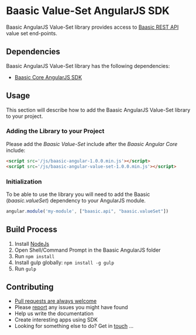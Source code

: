 # Baasic Value-Set AngularJS SDK

Baasic AngularJS Value-Set library provides access to [Baasic REST API](https://api.baasic.com/beta) value set end-points.

## Dependencies

Baasic AngularJS Value-Set library has the following dependencies:

* [Baasic Core AngularJS SDK](../../../baasic-sdk-angularjs-core)

## Usage

This section will describe how to add the Baasic AngularJS Value-Set library to your project.

### Adding the Library to your Project

Please add the _Baasic Value-Set_ include after the _Baasic Angular Core_ include:

```html
<script src='/js/baasic-angular-1.0.0.min.js'></script>
<script src='/js/baasic-angular-value-set-1.0.0.min.js'></script>
```

### Initialization

To be able to use the library you will need to add the Baasic (_baasic.valueSet_) dependency to your AngularJS module.

```javascript
angular.module('my-module', ["baasic.api", "baasic.valueSet"])
```

## Build Process

1. Install [NodeJs](http://nodejs.org/download/)
2. Open Shell/Command Prompt in the Baasic AngularJS folder
3. Run `npm install`
4. Install gulp globally: `npm install -g gulp`
5. Run `gulp`

## Contributing

* [Pull requests are always welcome](../../../baasic-sdk-angularjs-value-set/pulls)
* Please [report](../../../baasic-sdk-angularjs-value-set/issues) any issues you might have found
* Help us write the documentation
* Create interesting apps using SDK
* Looking for something else to do? Get in <u>touch</u> ...
